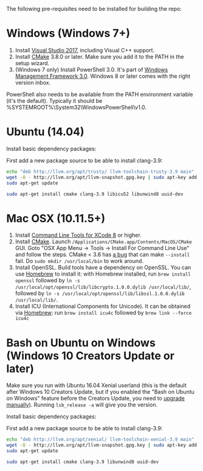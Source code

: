 The following pre-requisites need to be installed for building the repo:

# Windows (Windows 7+)

1. Install [Visual Studio 2017](https://www.visualstudio.com/en-us/products/visual-studio-community-vs.aspx), including Visual C++ support.
2. Install [CMake](http://www.cmake.org/download/) 3.8.0 or later. Make sure you add it to the PATH in the setup wizard.
3. (Windows 7 only) Install PowerShell 3.0. It's part of [Windows Management Framework 3.0](http://go.microsoft.com/fwlink/?LinkID=240290). Windows 8 or later comes with the right version inbox.

PowerShell also needs to be available from the PATH environment variable (it's the default). Typically it should be %SYSTEMROOT%\System32\WindowsPowerShell\v1.0\.

# Ubuntu (14.04)

Install basic dependency packages:

First add a new package source to be able to install clang-3.9:
```sh
echo "deb http://llvm.org/apt/trusty/ llvm-toolchain-trusty-3.9 main" | sudo tee /etc/apt/sources.list.d/llvm.list
wget -O - http://llvm.org/apt/llvm-snapshot.gpg.key | sudo apt-key add -
sudo apt-get update
```

```sh
sudo apt-get install cmake clang-3.9 libicu52 libunwind8 uuid-dev
```

# Mac OSX (10.11.5+)

1. Install [Command Line Tools for XCode 8](https://developer.apple.com/xcode/download/) or higher. 
2. Install [CMake](https://cmake.org/download/). Launch `/Applications/CMake.app/Contents/MacOS/CMake` GUI. Goto "OSX App Menu -> Tools -> Install For Command Line Use" and follow the steps. CMake < 3.6 has [a bug](https://cmake.org/Bug/view.php?id=16064) that can make `--install` fail. Do `sudo mkdir /usr/local/bin` to work around.
3. Install OpenSSL. Build tools have a dependency on OpenSSL. You can use [Homebrew](http://brew.sh/) to install it: with Homebrew installed, run `brew install openssl` followed by `ln -s /usr/local/opt/openssl/lib/libcrypto.1.0.0.dylib /usr/local/lib/`, followed by `ln -s /usr/local/opt/openssl/lib/libssl.1.0.0.dylib /usr/local/lib/`.
4. Install ICU (International Components for Unicode). It can be obtained via [Homebrew](http://brew.sh/): run `brew install icu4c` followed by `brew link --force icu4c` 

# Bash on Ubuntu on Windows (Windows 10 Creators Update or later)

Make sure you run with Ubuntu 16.04 Xenial userland (this is the default after Windows 10 Creators Update, but if you enabled the "Bash on Ubuntu on Windows" feature before the Creators Update, you need to [upgrade manually](https://blogs.msdn.microsoft.com/commandline/2017/04/11/windows-10-creators-update-whats-new-in-bashwsl-windows-console/)). Running `lsb_release -a` will give you the version.

Install basic dependency packages:

First add a new package source to be able to install clang-3.9:
```sh
echo "deb http://llvm.org/apt/xenial/ llvm-toolchain-xenial-3.9 main" | sudo tee /etc/apt/sources.list.d/llvm.list
wget -O - http://llvm.org/apt/llvm-snapshot.gpg.key | sudo apt-key add -
sudo apt-get update
```

```sh
sudo apt-get install cmake clang-3.9 libunwind8 uuid-dev
```

